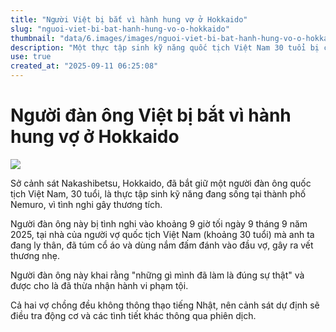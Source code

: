 ```yaml
---
title: "Người Việt bị bắt vì hành hung vợ ở Hokkaido"
slug: "nguoi-viet-bi-bat-hanh-hung-vo-o-hokkaido"
thumbnail: "data/6.images/images/nguoi-viet-bi-bat-hanh-hung-vo-o-hokkaido.webp"
description: "Một thực tập sinh kỹ năng quốc tịch Việt Nam 30 tuổi bị cảnh sát Hokkaido bắt giữ vì nghi ngờ hành hung người vợ đồng hương, gây thương tích nhẹ. Cảnh sát sẽ điều tra qua phiên dịch do rào cản ngôn ngữ."
use: true
created_at: "2025-09-11 06:25:08"
---
```


# Người đàn ông Việt bị bắt vì hành hung vợ ở Hokkaido

![](/images/20250911-06793973-stv-000-1-view.webp)

Sở cảnh sát Nakashibetsu, Hokkaido, đã bắt giữ một người đàn ông quốc tịch Việt Nam, 30 tuổi, là thực tập sinh kỹ năng đang sống tại thành phố Nemuro, vì tình nghi gây thương tích.

Người đàn ông này bị tình nghi vào khoảng 9 giờ tối ngày 9 tháng 9 năm 2025, tại nhà của người vợ quốc tịch Việt Nam (khoảng 30 tuổi) mà anh ta đang ly thân, đã túm cổ áo và dùng nắm đấm đánh vào đầu vợ, gây ra vết thương nhẹ.

Người đàn ông này khai rằng "những gì mình đã làm là đúng sự thật" và được cho là đã thừa nhận hành vi phạm tội.

Cả hai vợ chồng đều không thông thạo tiếng Nhật, nên cảnh sát dự định sẽ điều tra động cơ và các tình tiết khác thông qua phiên dịch.